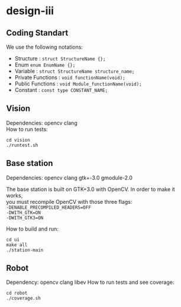 # design-iii

## Coding Standart
We use the following notations:
 - Structure :  `struct StructureName {};`
 - Enum  `enum EnumName {};`
 - Variable :  `struct StructureName structure_name;`  
 - Private Functions :  `void functionName(void);`  
 - Public Functions : `void Module_functionName(void);`
 - Constant :  `const type CONSTANT_NAME;`  

## Vision

Dependencies: opencv clang  
How to run tests: 
```
cd vision
./runtest.sh
```

## Base station

Dependencies: opencv clang gtk+-3.0 gmodule-2.0

The base station is built on GTK+3.0 with OpenCV. In order to make it works,  
you must recompile OpenCV with those three flags:  
`-DENABLE_PRECOMPILED_HEADERS=OFF`  
`-DWITH_GTK=ON`  
`-DWITH_GTK3=ON`

How to build and run:
```
cd ui
make all
./station-main
```


## Robot

Dependency: opencv clang libev
How to run tests and see coverage:
```
cd robot
./coverage.sh
```
